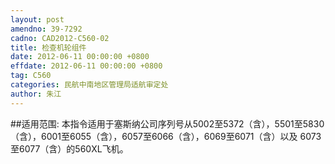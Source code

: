 ```yaml
---
layout: post
amendno: 39-7292
cadno: CAD2012-C560-02
title: 检查机轮组件
date: 2012-06-11 00:00:00 +0800
effdate: 2012-06-11 00:00:00 +0800
tag: C560
categories: 民航中南地区管理局适航审定处
author: 朱江
---
```


##适用范围:
本指令适用于塞斯纳公司序列号从5002至5372（含），5501至5830（含），6001至6055（含），6057至6066（含），6069至6071（含）以及 6073至6077（含）的560XL飞机。

